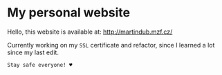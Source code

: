 # My personal website

Hello, this website is available at:
http://martindub.mzf.cz/

Currently working on my ```SSL``` certificate and refactor, since I learned a lot since my last edit.


```
Stay safe everyone! ♥
```
